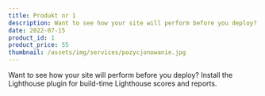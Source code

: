```yaml
---
title: Produkt nr 1
description: Want to see how your site will perform before you deploy? Install the Lighthouse plugin for build-time Lighthouse scores and reports.
date: 2022-07-15
product_id: 1
product_price: 55
thumbnail: /assets/img/services/pozycjonowanie.jpg
---
```

 
Want to see how your site will perform before you deploy? Install the Lighthouse plugin for build-time Lighthouse scores and reports.        